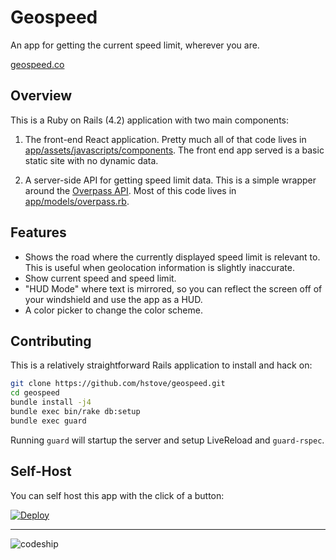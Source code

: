 # Geospeed

An app for getting the current speed limit, wherever you are.

[geospeed.co](http://geospeed.co)

## Overview

This is a Ruby on Rails (4.2) application with two main components:

1. The front-end React application. Pretty much all of that code lives in
[app/assets/javascripts/components](https://github.com/hstove/geospeed/tree/master/app/assets/javascripts/components). The front end app served is a basic static site
with no dynamic data.

2. A server-side API for getting speed limit data. This is a simple wrapper around
the [Overpass API](http://overpass-api.de/). Most of this code lives in
[app/models/overpass.rb](https://github.com/hstove/geospeed/blob/master/app/models/overpass.rb).

## Features

- Shows the road where the currently displayed speed limit is relevant to. This
is useful when geolocation information is slightly inaccurate.
- Show current speed and speed limit.
- "HUD Mode" where text is mirrored, so you can reflect the screen off of your
windshield and use the app as a HUD.
- A color picker to change the color scheme.

## Contributing

This is a relatively straightforward Rails application to install and hack on:

```bash
git clone https://github.com/hstove/geospeed.git
cd geospeed
bundle install -j4
bundle exec bin/rake db:setup
bundle exec guard
```

Running `guard` will startup the server and setup LiveReload and `guard-rspec`.

## Self-Host

You can self host this app with the click of a button:

[![Deploy](https://www.herokucdn.com/deploy/button.png)](https://heroku.com/deploy?template=https://github.com/hstove/geospeed)

----

![codeship](https://codeship.com/projects/c2a84230-d3f1-0132-ce9d-6a9d26101b06/status?branch=master)
